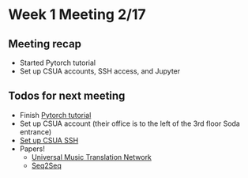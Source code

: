 # Week 1 Meeting 2/17

## Meeting recap

- Started Pytorch tutorial
- Set up CSUA accounts, SSH access, and Jupyter

## Todos for next meeting

- Finish [Pytorch tutorial](./_pytorch.html)
- Set up CSUA account (their office is to the left of the 3rd floor Soda entrance)
- [Set up CSUA SSH](./csua.html)
- Papers!
    - [Universal Music Translation Network](https://research.fb.com/publications/a-universal-music-translation-network/)
    - [Seq2Seq](https://medium.com/@devnag/seq2seq-the-clown-car-of-deep-learning-f88e1204dac3)